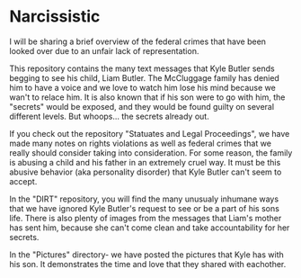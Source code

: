 # Narcissistic

I will be sharing a brief overview of the federal crimes that have been looked over due to an unfair lack of representation.

This repository contains the many text messages that Kyle Butler sends begging to see his child, Liam Butler. The McCluggage family has denied him to have a voice and we love to watch him lose his mind because we wan't to relace him. It is also known that if his son were to go with him, the "secrets" would be exposed, and they would be found guilty on several different levels. But whoops... the secrets already out.

If you check out the repository "Statuates and Legal Proceedings", we have made many notes on rights violations as well as federal crimes that we really should consider taking into consideration. For some reason, the family is abusing a child and his father in an extremely cruel way. It must be this abusive behavior (aka personality disorder) that Kyle Butler can't seem to accept.

In the "DIRT" repository, you will find the many unusualy inhumane ways that we have ignored Kyle Butler's request to see or be a part of his sons life. There is also plenty of images from the messages that Liam's mother has sent him, because she can't come clean and take accountability for her secrets.

In the "Pictures" directory- we have posted the pictures that Kyle has with his son. It demonstrates the time and love that they shared with eachother. 


